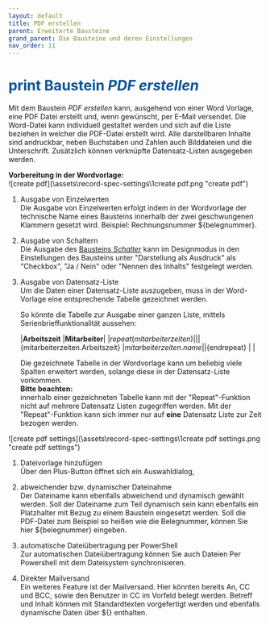 ```yaml
---
layout: default
title: PDF erstellen
parent: Erweiterte Bausteine
grand_parent: Die Bausteine und deren Einstellungen
nav_order: 11
---
```


# <span style="color:#0b5394"><span class="material-icons">print</span> **Baustein *PDF erstellen***</span>

Mit dem Baustein *PDF erstellen* kann, ausgehend von einer Word Vorlage, eine PDF Datei erstellt
und, wenn gewünscht, per E-Mail versendet. Die Word-Datei kann individuell gestaltet werden und sich
auf die Liste beziehen in welcher die PDF-Datei erstellt wird. Alle darstellbaren Inhalte sind andruckbar,
neben Buchstaben und Zahlen auch Bilddateien und die Unterschrift. Zusätzlich können verknüpfte Datensatz-Listen
ausgegeben werden.

**Vorbereitung in der Wordvorlage:**  
![create pdf](\assets\record-spec-settings\1create pdf.png "create pdf")  
1. Ausgabe von Einzelwerten  
    Die Ausgabe von Einzelwerten erfolgt indem in der Wordvorlage der technische Name eines Bausteins innerhalb der
    zwei geschwungenen Klammern gesetzt wird. Beispiel: Rechnungsnummer ${belegnummer}.

2. Ausgabe von Schaltern  
    Die Ausgabe des
    [Bausteins *Schalter*](/docs/record-spec-settings/grand-childs-form/switch.html)
    kann im Designmodus in den Einstellungen des Bausteins unter "Darstellung als Ausdruck" als "Checkbox",
    "Ja / Nein" oder "Nennen des Inhalts" festgelegt werden.

3. Ausgabe von Datensatz-Liste  
    Um die Daten einer Datensatz-Liste auszugeben, muss in der Word-Vorlage eine entsprechende Tabelle gezeichnet werden.
    
    So könnte die Tabelle zur Ausgabe einer ganzen Liste, mittels Serienbrieffunktionalität aussehen:

    |**Arbeitszeit**                         |**Mitarbeiter**|
    |${repeat(mitarbeiterzeiten)}            |           |
    |${mitarbeiterzeiten.Arbeitszeit}        |${mitarbeiterzeiten.name}|
    |${endrepeat}                            |                         |

    Die gezeichnete Tabelle in der Wordvorlage kann um beliebig viele Spalten erweitert werden, solange
    diese in der Datensatz-Liste vorkommen.  
    **Bitte beachten:**  
    innerhalb einer gezeichneten Tabelle kann mit der "Repeat"-Funktion nicht auf mehrere Datensatz Listen zugegriffen werden.
    Mit der "Repeat"-Funktion kann sich immer nur auf **eine** Datensatz Liste zur Zeit bezogen werden.

![create pdf settings](\assets\record-spec-settings\1create pdf settings.png "create pdf settings")

1. Dateivorlage hinzufügen  
    Über den Plus-Button öffnet sich ein Auswahldialog,

2. abweichender bzw. dynamischer Dateinahme  
    Der Dateiname kann ebenfalls abweichend und dynamisch gewählt werden. Soll der Dateiname zum Teil dynamisch sein
    kann ebenfalls ein Platzhalter mit Bezug zu einem Baustein eingesetzt werden. Soll die PDF-Datei zum Beispiel so
    heißen wie die Belegnummer, können Sie hier ${belegnummer} eingeben.

3. automatische Dateiübertragung per PowerShell  
    Zur automatischen Dateiübertragung können Sie auch Dateien Per Powershell mit dem Dateisystem
    synchronisieren.

4. Direkter Mailversand  
    Ein weiteres Feature ist der Mailversand. Hier könnten bereits An, CC und BCC, sowie den Benutzer in CC im Vorfeld
    belegt werden. Betreff und Inhalt können mit Standardtexten vorgefertigt werden und ebenfalls dynamische Daten
    über ${} enthalten.
